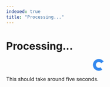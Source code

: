 ```yaml
---
indexed: true
title: "Processing..."
---
```


<style>
@-moz-keyframes three-quarters-loader {
  0% {
    -moz-transform: rotate(0deg);
    transform: rotate(0deg);
  }
  100% {
    -moz-transform: rotate(360deg);
    transform: rotate(360deg);
  }
}
@-webkit-keyframes three-quarters-loader {
  0% {
    -webkit-transform: rotate(0deg);
    transform: rotate(0deg);
  }
  100% {
    -webkit-transform: rotate(360deg);
    transform: rotate(360deg);
  }
}
@keyframes three-quarters-loader {
  0% {
    -moz-transform: rotate(0deg);
    -ms-transform: rotate(0deg);
    -webkit-transform: rotate(0deg);
    transform: rotate(0deg);
  }
  100% {
    -moz-transform: rotate(360deg);
    -ms-transform: rotate(360deg);
    -webkit-transform: rotate(360deg);
    transform: rotate(360deg);
  }
}

.three-quarters-loader:not(:required) {
  -moz-animation: three-quarters-loader 1250ms infinite linear;
  -webkit-animation: three-quarters-loader 1250ms infinite linear;
  animation: three-quarters-loader 1250ms infinite linear;
  border: 8px solid #38e;
  border-right-color: transparent;
  border-radius: 16px;
  box-sizing: border-box;
  display: block;
  margin-left: auto;
  margin-right: auto;
  position: relative;
  overflow: hidden;
  text-indent: -9999px;
  width: 32px;
  height: 32px;
}
</style>

<h1>Processing...</h1>

<div class="three-quarters-loader">
    Processing...
</div>

<p>This should take around five seconds.</p>

<script>
  setTimeout(function() {
    window.location.href = "/ocr-experiment/review-claim.html"
  }, 5000);
</script>
